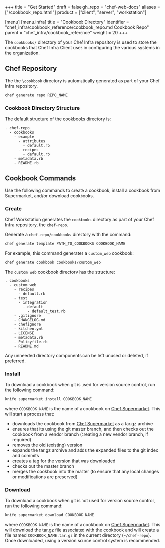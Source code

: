+++
title = "Get Started"
draft = false
gh_repo = "chef-web-docs"
aliases = ["/cookbook_repo.html"]
product = ["client", "server", "workstation"]

[menu]
  [menu.infra]
    title = "Cookbook Directory"
    identifier = "chef_infra/cookbook_reference/cookbook_repo.md Cookbook Repo"
    parent = "chef_infra/cookbook_reference"
    weight = 20
+++

The `cookbooks/` directory of your Chef Infra repository is used to
store the cookbooks that Chef Infra Client uses in configuring the
various systems in the organization.

## Chef Repository

The the `\cookbook` directory is automatically generated as part of your Chef Infra repository.

```bash
chef generate repo REPO_NAME
```

### Cookbook Directory Structure

The default structure of the cookbooks directory is:

```output
. chef-repo
  - cookbooks
    - example
      - attributes
        - default.rb
      - recipes
        - default.rb
    - metadata.rb
    - README.rb
```

## Cookbook Commands

Use the following commands to create a cookbook, install a cookbook from Supermarket, and/or download cookbooks.

### Create

Chef Workstation generates the `cookbooks` directory as part of your Chef Infra repository, the `chef-repo`.

Generate a `chef-repo/cookbooks` directory with the command:

```bash
chef generate template PATH_TO_COOKBOOKS COOKBOOK_NAME
```

For example, this command generates a `custom_web` cookbook:

```bash
chef generate cookbook cookbooks/custom_web
```

The `custom_web` cookbook directory has the structure:

```text
. cookbooks
  - custom_web
    - recipes
      - default.rb
    - test
      - integration
        - default
          - default_test.rb
    - .gitignore
    - CHANGELOG.md
    - chefignore
    - kitchen.yml
    - LICENSE
    - metadata.rb
    - Policyfile.rb
    - README.md
```

Any unneeded directory components can be left unused or deleted, if
preferred.

### Install

To download a cookbook when git is used for version source control, run
the following command:

```bash
knife supermarket install COOKBOOK_NAME
```

where `COOKBOOK_NAME` is the name of a cookbook on [Chef
Supermarket](https://supermarket.chef.io/). This will start a process
that:

- downloads the cookbook from [Chef
    Supermarket](https://supermarket.chef.io/) as a tar.gz archive
- ensures that its using the git master branch, and then checks out
    the cookbook from a vendor branch (creating a new vendor branch, if
    required)
- removes the old (existing) version
- expands the tar.gz archive and adds the expanded files to the git
    index and commits
- creates a tag for the version that was downloaded
- checks out the master branch
- merges the cookbook into the master (to ensure that any local
    changes or modifications are preserved)

### Download

To download a cookbook when git is not used for version source control,
run the following command:

```bash
knife supermarket download COOKBOOK_NAME
```

where `COOKBOOK_NAME` is the name of a cookbook on [Chef
Supermarket](https://supermarket.chef.io/). This will download the
tar.gz file associated with the cookbook and will create a file named
`COOKBOOK_NAME.tar.gz` in the current directory (`~/chef-repo`).
Once downloaded, using a version source control system is recommended.
